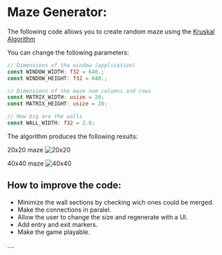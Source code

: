 # Maze Generator:

The following code allows you to create random maze using the [Kruskal Algorithm](https://en.wikipedia.org/wiki/Maze_generation_algorithm#Randomized_Kruskal's_algorithm)

You can change the following parameters:

```rust
// Dimensions of the window (application)
const WINDOW_WIDTH: f32 = 640.;
const WINDOW_HEIGHT: f32 = 640.;

// Dimensions of the maze num columns and rows
const MATRIX_WIDTH: usize = 20;
const MATRIX_HEIGHT: usize = 20;

// How big are the walls
const WALL_WIDTH: f32 = 2.0;

```

The algorithm produces the following results:

20x20 maze
![20x20](https://github.com/4nc3str4l/rust-experiments/blob/main/maze-generator/resources/20_20.PNG?raw=true)

40x40 maze
![40x40](https://github.com/4nc3str4l/rust-experiments/blob/main/maze-generator/resources/40_40.PNG?raw=true)



## How to improve the code:

- Minimize the wall sections by checking wich ones could be merged.
- Make the connections in paralel.
- Allow the user to change the size and regenerate with a UI.
- Add entry and exit markers.
- Make the game playable.

....